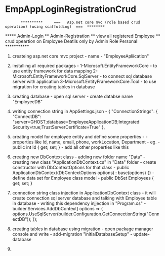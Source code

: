 # EmpAppLoginRegistrationCrud


           **********     ===   Asp.net core mvc (role based crud operation) (using scaffolding)  ===  ********
						   
*****  Admin-Login  **  Admin-Registration ** view all registered Employee ** crud opeartion on Employee Deatils only by Admin Role Personal   ***********


1. createing asp.net core mvc project 
		- name - "EmployeeApliication"

2. installing all required packages -
		1-Microsoft.EntityFrameworkCore  - to use entity framework for data mapping 
		2-Microsoft.EntityFrameworkCore.SqlServer  - to connect sql database server with application
		3-Microsoft.EntityFrameworkCore.Tool  - to use migration for creating tables in database

		
3. creating database 
		- open sql server - create databse name "EmployeeDB"

4. writing  connection string in AppSettings.json
		-	{
				"ConnectionStrings": {
					"ConnectDB": "server=GHOST;database=EmployeeApplicationDB;Integrated Security=true;TrustServerCertificate=True"
			},

5. creating model for employee entity and define some properties -
		- properties like Id, name, email, phone, workLocation, Department
		- eg. - public int Id { get; set; } - add all other properties like this
		
6. creating new DbContext class
		- adding new folder name "Data"
		- creating new class "ApplicationDbContext.cs" in "Data" folder
		- create constructor with DbContextOptions for that class 
				- public ApplicationDbContext(DbContextOptions options) : base(options)
				{}
		- define data set for Employee class model
				-  public DbSet<Employee> Employees { get; set; }
				
7. connection string class injection in ApplicationDbContext class 
		- it will create connection sql server database and talking with Employee table in database 
		- writing this dependency injjection in "Program.cs"
				- builder.Services.AddDbContext<ApplicationDbContext>(
					options =>
					{
						options.UseSqlServer(builder.Configuration.GetConnectionString("ConnectDB"));
					});
					
8. creating tables in database using migration
		- open package manager console and write 
				- add-migration "initialDatabaseSetup"
				- update-database
				
9. 
